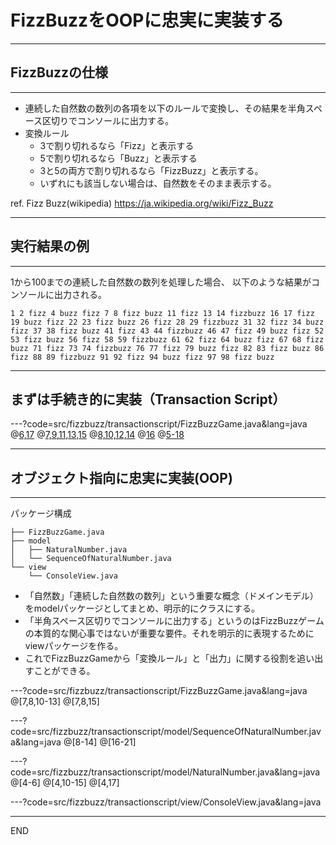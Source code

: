 # FizzBuzzをOOPに忠実に実装する

---

## FizzBuzzの仕様

---

* 連続した自然数の数列の各項を以下のルールで変換し、その結果を半角スペース区切りでコンソールに出力する。
* 変換ルール
  * 3で割り切れるなら「Fizz」と表示する
  * 5で割り切れるなら「Buzz」と表示する
  * 3と5の両方で割り切れるなら「FizzBuzz」と表示する。
  * いずれにも該当しない場合は、自然数をそのまま表示する。

ref. Fizz Buzz(wikipedia) https://ja.wikipedia.org/wiki/Fizz_Buzz

---

## 実行結果の例
---

1から100までの連続した自然数の数列を処理した場合、
以下のような結果がコンソールに出力される。

```text
1 2 fizz 4 buzz fizz 7 8 fizz buzz 11 fizz 13 14 fizzbuzz 16 17 fizz 19 buzz fizz 22 23 fizz buzz 26 fizz 28 29 fizzbuzz 31 32 fizz 34 buzz fizz 37 38 fizz buzz 41 fizz 43 44 fizzbuzz 46 47 fizz 49 buzz fizz 52 53 fizz buzz 56 fizz 58 59 fizzbuzz 61 62 fizz 64 buzz fizz 67 68 fizz buzz 71 fizz 73 74 fizzbuzz 76 77 fizz 79 buzz fizz 82 83 fizz buzz 86 fizz 88 89 fizzbuzz 91 92 fizz 94 buzz fizz 97 98 fizz buzz
```

---

## まずは手続き的に実装（Transaction Script）

---?code=src/fizzbuzz/transactionscript/FizzBuzzGame.java&lang=java
@[6,17](「連続した自然数の数列」という重要な概念が繰り返し構文の中に隠れている)
@[7,9,11,13,15](「変換ルール」の「割り切れる」という概念がjavaの文法の中に隠れている)
@[8,10,12,14](「判断->変換」と「コンソール出力」の２つの関心事が強く結合している)
@[16](「各項を半角スペース区切りで出力する」という意図が分かりにくい)
@[5-18](forループの中でif文分岐、というネストは読むのがめんどう)

---

## オブジェクト指向に忠実に実装(OOP)

---

パッケージ構成

```text
├── FizzBuzzGame.java
├── model
│   ├── NaturalNumber.java
│   └── SequenceOfNaturalNumber.java
└── view
    └── ConsoleView.java
```

* 「自然数」「連続した自然数の数列」という重要な概念（ドメインモデル）をmodelパッケージとしてまとめ、明示的にクラスにする。
* 「半角スペース区切りでコンソールに出力する」というのはFizzBuzzゲームの本質的な関心事ではないが重要な要件。それを明示的に表現するためにviewパッケージを作る。
* これでFizzBuzzGameから「変換ルール」と「出力」に関する役割を追い出すことができる。

---?code=src/fizzbuzz/transactionscript/FizzBuzzGame.java&lang=java
@[7,8,10-13]
@[7,8,15]

---?code=src/fizzbuzz/transactionscript/model/SequenceOfNaturalNumber.java&lang=java
@[8-14]
@[16-21]

---?code=src/fizzbuzz/transactionscript/model/NaturalNumber.java&lang=java
@[4-6]
@[4,10-15]
@[4,17]

---?code=src/fizzbuzz/transactionscript/view/ConsoleView.java&lang=java

---
END
